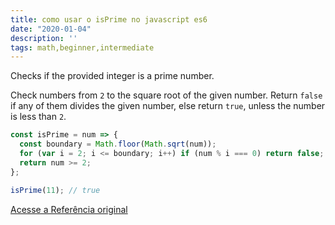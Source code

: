 ```yaml
---
title: como usar o isPrime no javascript es6
date: "2020-01-04"
description: ''
tags: math,beginner,intermediate
---
```


Checks if the provided integer is a prime number.

Check numbers from `2` to the square root of the given number.
Return `false` if any of them divides the given number, else return `true`, unless the number is less than `2`.

```js
const isPrime = num => {
  const boundary = Math.floor(Math.sqrt(num));
  for (var i = 2; i <= boundary; i++) if (num % i === 0) return false;
  return num >= 2;
};
```

```js
isPrime(11); // true
```


[Acesse a Referência original](http://github.com/30-seconds/)
